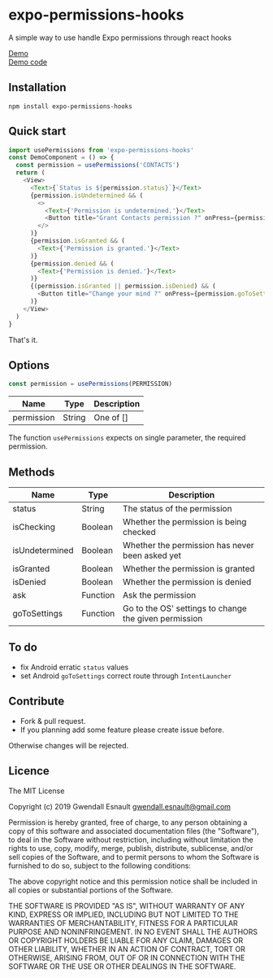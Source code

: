 expo-permissions-hooks
======

A simple way to use handle Expo permissions through react hooks

[Demo](https://expo.io/@gwendall/expo-permissions-hooks)  
[Demo code](https://github.com/gwendall/expo-permissions-hooks-demo)  

## Installation ##

```shell
npm install expo-permissions-hooks
```

## Quick start ##

```javascript
import usePermissions from 'expo-permissions-hooks'
const DemoComponent = () => {
  const permission = usePermissions('CONTACTS')
  return (
    <View>
      <Text>{`Status is ${permission.status}`}</Text>
      {permission.isUndetermined && (
        <>
          <Text>{'Permission is undetermined.'}</Text>
          <Button title="Grant Contacts permission ?" onPress={permission.ask} />
        </>
      )}
      {permission.isGranted && (
        <Text>{'Permission is granted.'}</Text>
      )}
      {permission.denied && (
        <Text>{'Permission is denied.'}</Text>
      )}
      {(permission.isGranted || permission.isDenied) && (
        <Button title="Change your mind ?" onPress={permission.goToSettings} />
      )}
    </View>
  )
}
```

That's it.

## Options ##

```javascript
const permission = usePermissions(PERMISSION)
```

Name | Type | Description
---|---|---
permission | String | One of []

The function `usePermissions` expects on single parameter, the required permission.

## Methods ##

Name | Type | Description
---|---|---
status | String | The status of the permission
isChecking | Boolean | Whether the permission is being checked
isUndetermined | Boolean | Whether the permission has never been asked yet
isGranted | Boolean | Whether the permission is granted
isDenied | Boolean | Whether the permission is denied
ask | Function | Ask the permission
goToSettings | Function | Go to the OS' settings to change the given permission

## To do ##

- fix Android erratic `status` values
- set Android `goToSettings` correct route through `IntentLauncher`


## Contribute ##

* Fork & pull request.
* If you planning add some feature please create issue before.

Otherwise changes will be rejected.

## Licence ##

The MIT License

Copyright (c) 2019 Gwendall Esnault gwendall.esnault@gmail.com

Permission is hereby granted, free of charge, to any person obtaining a copy
of this software and associated documentation files (the "Software"), to deal
in the Software without restriction, including without limitation the rights
to use, copy, modify, merge, publish, distribute, sublicense, and/or sell
copies of the Software, and to permit persons to whom the Software is
furnished to do so, subject to the following conditions:

The above copyright notice and this permission notice shall be included in
all copies or substantial portions of the Software.

THE SOFTWARE IS PROVIDED "AS IS", WITHOUT WARRANTY OF ANY KIND, EXPRESS OR
IMPLIED, INCLUDING BUT NOT LIMITED TO THE WARRANTIES OF MERCHANTABILITY,
FITNESS FOR A PARTICULAR PURPOSE AND NONINFRINGEMENT. IN NO EVENT SHALL THE
AUTHORS OR COPYRIGHT HOLDERS BE LIABLE FOR ANY CLAIM, DAMAGES OR OTHER
LIABILITY, WHETHER IN AN ACTION OF CONTRACT, TORT OR OTHERWISE, ARISING FROM,
OUT OF OR IN CONNECTION WITH THE SOFTWARE OR THE USE OR OTHER DEALINGS IN
THE SOFTWARE.

